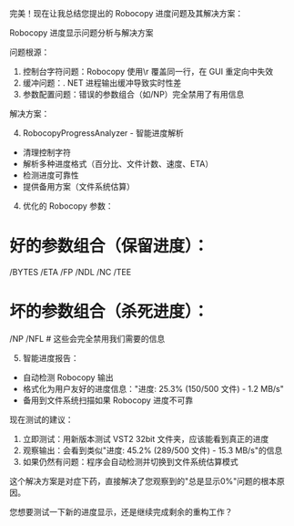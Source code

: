  完美！现在让我总结您提出的 Robocopy 进度问题及其解决方案：      

  Robocopy 进度显示问题分析与解决方案

  问题根源：

  1. 控制台字符问题：Robocopy 使用\r 覆盖同一行，在 GUI 重定向中失效
  2. 缓冲问题：. NET 进程输出缓冲导致实时性差
  3. 参数配置问题：错误的参数组合（如/NP）完全禁用了有用信息    

  解决方案：

  4. RobocopyProgressAnalyzer - 智能进度解析

  - 清理控制字符
  - 解析多种进度格式（百分比、文件计数、速度、ETA）
  - 检测进度可靠性
  - 提供备用方案（文件系统估算）

  4. 优化的 Robocopy 参数：

  # 好的参数组合（保留进度）：
  /BYTES /ETA /FP /NDL /NC /TEE

  # 坏的参数组合（杀死进度）：
  /NP /NFL  # 这些会完全禁用我们需要的信息

  5. 智能进度报告：

  - 自动检测 Robocopy 输出
  - 格式化为用户友好的进度信息："进度: 25.3% (150/500 文件) - 1.2 MB/s"
  - 备用到文件系统扫描如果 Robocopy 进度不可靠

  现在测试的建议：

  1. 立即测试：用新版本测试 VST2 32bit 文件夹，应该能看到真正的进度
  2. 观察输出：会看到类似"进度: 45.2% (289/500 文件) - 15.3 MB/s"的信息
  3. 如果仍然有问题：程序会自动检测并切换到文件系统估算模式

  这个解决方案是对症下药，直接解决了您观察到的"总是显示0%"问题的根本原因。

  您想要测试一下新的进度显示，还是继续完成剩余的重构工作？